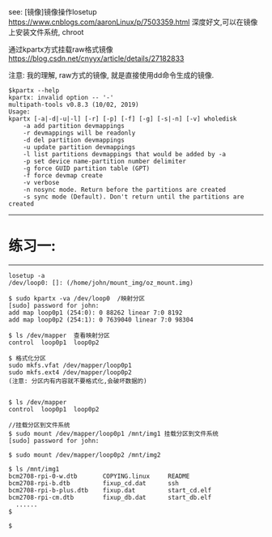 see:
  [镜像]镜像操作losetup
  https://www.cnblogs.com/aaronLinux/p/7503359.html
  深度好文,可以在镜像上安装文件系统,  chroot
  
  通过kpartx方式挂载raw格式镜像
  https://blog.csdn.net/cnyyx/article/details/27182833
  
  注意:
   我的理解, raw方式的镜像, 就是直接使用dd命令生成的镜像.
   
   
   
  


	$kpartx --help
	kpartx: invalid option -- '-'
	multipath-tools v0.8.3 (10/02, 2019)
	Usage:
  	kpartx [-a|-d|-u|-l] [-r] [-p] [-f] [-g] [-s|-n] [-v] wholedisk
		-a add partition devmappings
		-r devmappings will be readonly
		-d del partition devmappings
		-u update partition devmappings
		-l list partitions devmappings that would be added by -a
		-p set device name-partition number delimiter
		-g force GUID partition table (GPT)
		-f force devmap create
		-v verbose
		-n nosync mode. Return before the partitions are created
		-s sync mode (Default). Don't return until the partitions are created
  
  ----------------------------------------
  # 练习一:
  ----------------------------------
  
  	losetup -a
	/dev/loop0: []: (/home/john/mount_img/oz_mount.img)
		
	$ sudo kpartx -va /dev/loop0  /映射分区
	[sudo] password for john: 
	add map loop0p1 (254:0): 0 88262 linear 7:0 8192
	add map loop0p2 (254:1): 0 7639040 linear 7:0 98304
	
	$ ls /dev/mapper  查看映射分区
	control  loop0p1  loop0p2
	
	$ 格式化分区
	sudo mkfs.vfat /dev/mapper/loop0p1
	sudo mkfs.ext4 /dev/mapper/loop0p2
	(注意: 分区内有内容就不要格式化,会破坏数据的)
	
	
	$ ls /dev/mapper
	control  loop0p1  loop0p2
	
	//挂载分区到文件系统
	$ sudo mount /dev/mapper/loop0p1 /mnt/img1 挂载分区到文件系统
	[sudo] password for john: 
	
	$ sudo mount /dev/mapper/loop0p2 /mnt/img2
	
	$ ls /mnt/img1
	bcm2708-rpi-0-w.dtb       COPYING.linux     README
	bcm2708-rpi-b.dtb         fixup_cd.dat      ssh
	bcm2708-rpi-b-plus.dtb    fixup.dat         start_cd.elf
	bcm2708-rpi-cm.dtb        fixup_db.dat      start_db.elf
	  ......
	$ 
	
	$

	

  
  
  
